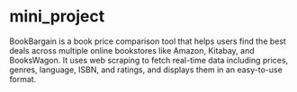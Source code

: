 # mini_project
BookBargain is a book price comparison tool that helps users find the best deals across multiple online bookstores like Amazon, Kitabay, and BooksWagon. It uses web scraping to fetch real-time data including prices, genres, language, ISBN, and ratings, and displays them in an easy-to-use format.
